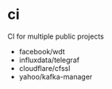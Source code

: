 # ci
CI for multiple public projects

- facebook/wdt
- influxdata/telegraf
- cloudflare/cfssl
- yahoo/kafka-manager
